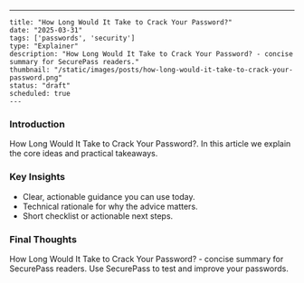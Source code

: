 ---
    title: "How Long Would It Take to Crack Your Password?"
    date: "2025-03-31"
    tags: ['passwords', 'security']
    type: "Explainer"
    description: "How Long Would It Take to Crack Your Password? - concise summary for SecurePass readers."
    thumbnail: "/static/images/posts/how-long-would-it-take-to-crack-your-password.png"
    status: "draft"
    scheduled: true
    ---

### Introduction
How Long Would It Take to Crack Your Password?. In this article we explain the core ideas and practical takeaways.

### Key Insights
- Clear, actionable guidance you can use today.
- Technical rationale for why the advice matters.
- Short checklist or actionable next steps.

### Final Thoughts
How Long Would It Take to Crack Your Password? - concise summary for SecurePass readers. Use SecurePass to test and improve your passwords.
